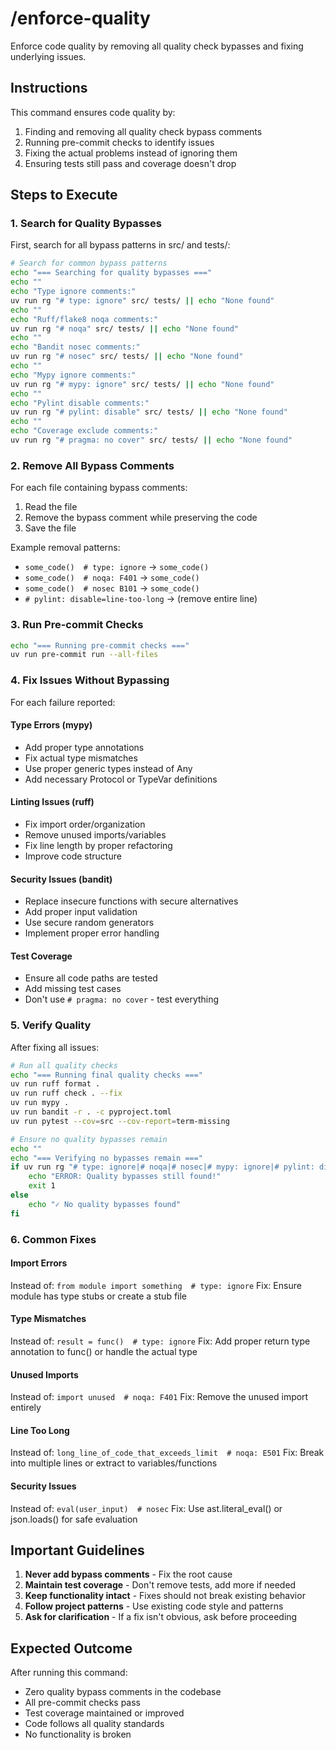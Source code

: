 # /enforce-quality

Enforce code quality by removing all quality check bypasses and fixing underlying issues.

## Instructions

This command ensures code quality by:
1. Finding and removing all quality check bypass comments
2. Running pre-commit checks to identify issues
3. Fixing the actual problems instead of ignoring them
4. Ensuring tests still pass and coverage doesn't drop

## Steps to Execute

### 1. Search for Quality Bypasses

First, search for all bypass patterns in src/ and tests/:

```bash
# Search for common bypass patterns
echo "=== Searching for quality bypasses ==="
echo ""
echo "Type ignore comments:"
uv run rg "# type: ignore" src/ tests/ || echo "None found"
echo ""
echo "Ruff/flake8 noqa comments:"
uv run rg "# noqa" src/ tests/ || echo "None found"
echo ""
echo "Bandit nosec comments:"
uv run rg "# nosec" src/ tests/ || echo "None found"
echo ""
echo "Mypy ignore comments:"
uv run rg "# mypy: ignore" src/ tests/ || echo "None found"
echo ""
echo "Pylint disable comments:"
uv run rg "# pylint: disable" src/ tests/ || echo "None found"
echo ""
echo "Coverage exclude comments:"
uv run rg "# pragma: no cover" src/ tests/ || echo "None found"
```

### 2. Remove All Bypass Comments

For each file containing bypass comments:

1. Read the file
2. Remove the bypass comment while preserving the code
3. Save the file

Example removal patterns:
- `some_code()  # type: ignore` → `some_code()`
- `some_code()  # noqa: F401` → `some_code()`
- `some_code()  # nosec B101` → `some_code()`
- `# pylint: disable=line-too-long` → (remove entire line)

### 3. Run Pre-commit Checks

```bash
echo "=== Running pre-commit checks ==="
uv run pre-commit run --all-files
```

### 4. Fix Issues Without Bypassing

For each failure reported:

#### Type Errors (mypy)
- Add proper type annotations
- Fix actual type mismatches
- Use proper generic types instead of Any
- Add necessary Protocol or TypeVar definitions

#### Linting Issues (ruff)
- Fix import order/organization
- Remove unused imports/variables
- Fix line length by proper refactoring
- Improve code structure

#### Security Issues (bandit)
- Replace insecure functions with secure alternatives
- Add proper input validation
- Use secure random generators
- Implement proper error handling

#### Test Coverage
- Ensure all code paths are tested
- Add missing test cases
- Don't use `# pragma: no cover` - test everything

### 5. Verify Quality

After fixing all issues:

```bash
# Run all quality checks
echo "=== Running final quality checks ==="
uv run ruff format .
uv run ruff check . --fix
uv run mypy .
uv run bandit -r . -c pyproject.toml
uv run pytest --cov=src --cov-report=term-missing

# Ensure no quality bypasses remain
echo ""
echo "=== Verifying no bypasses remain ==="
if uv run rg "# type: ignore|# noqa|# nosec|# mypy: ignore|# pylint: disable|# pragma: no cover" src/ tests/; then
    echo "ERROR: Quality bypasses still found!"
    exit 1
else
    echo "✓ No quality bypasses found"
fi
```

### 6. Common Fixes

#### Import Errors
Instead of: `from module import something  # type: ignore`
Fix: Ensure module has type stubs or create a stub file

#### Type Mismatches
Instead of: `result = func()  # type: ignore`
Fix: Add proper return type annotation to func() or handle the actual type

#### Unused Imports
Instead of: `import unused  # noqa: F401`
Fix: Remove the unused import entirely

#### Line Too Long
Instead of: `long_line_of_code_that_exceeds_limit  # noqa: E501`
Fix: Break into multiple lines or extract to variables/functions

#### Security Issues
Instead of: `eval(user_input)  # nosec`
Fix: Use ast.literal_eval() or json.loads() for safe evaluation

## Important Guidelines

1. **Never add bypass comments** - Fix the root cause
2. **Maintain test coverage** - Don't remove tests, add more if needed
3. **Keep functionality intact** - Fixes should not break existing behavior
4. **Follow project patterns** - Use existing code style and patterns
5. **Ask for clarification** - If a fix isn't obvious, ask before proceeding

## Expected Outcome

After running this command:
- Zero quality bypass comments in the codebase
- All pre-commit checks pass
- Test coverage maintained or improved
- Code follows all quality standards
- No functionality is broken
